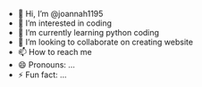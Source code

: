 - 👋 Hi, I’m @joannah1195
- 👀 I’m interested in coding 
- 🌱 I’m currently learning python coding 
- 💞️ I’m looking to collaborate on creating website 
- 📫 How to reach me 
- 😄 Pronouns: ...
- ⚡ Fun fact: ...

<!---
joannah1195/joannah1195 is a ✨ special ✨ repository because its `README.md` (this file) appears on your GitHub profile.
You can click the Preview link to take a look at your changes.
--->
